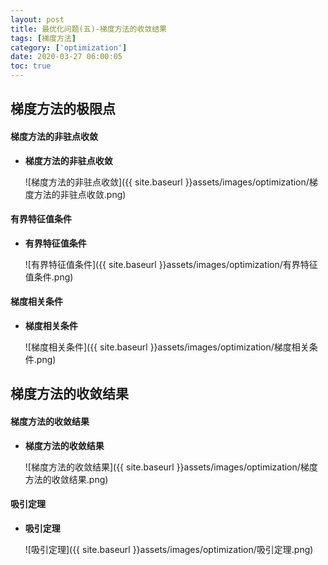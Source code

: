 ```yaml
---
layout: post
title: 最优化问题(五)-梯度方法的收敛结果
tags: [梯度方法]
category: ['optimization']
date: 2020-03-27 06:00:05
toc: true
---
```


## 梯度方法的极限点

#### 梯度方法的非驻点收敛
- **梯度方法的非驻点收敛**

    ![梯度方法的非驻点收敛]({{ site.baseurl }}assets/images/optimization/梯度方法的非驻点收敛.png)

#### 有界特征值条件
- **有界特征值条件**

    ![有界特征值条件]({{ site.baseurl }}assets/images/optimization/有界特征值条件.png)

#### 梯度相关条件
- **梯度相关条件**
    
    ![梯度相关条件]({{ site.baseurl }}assets/images/optimization/梯度相关条件.png)


## 梯度方法的收敛结果

#### 梯度方法的收敛结果
- **梯度方法的收敛结果**
    
    ![梯度方法的收敛结果]({{ site.baseurl }}assets/images/optimization/梯度方法的收敛结果.png)

#### 吸引定理
- **吸引定理**

    ![吸引定理]({{ site.baseurl }}assets/images/optimization/吸引定理.png)


